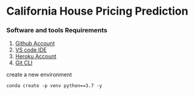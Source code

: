 # California House Pricing Prediction

### Software and tools Requirements
1. [Github Account](https://github.com)
2. [VS code IDE](https://code.visualstudio.com)
3. [Heroku Account](https://heroku.com)
4. [Git CLI]()

create a new environment

```
conda create -p venv python==3.7 -y
```